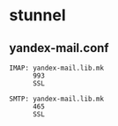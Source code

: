 # stunnel

## yandex-mail.conf
```
IMAP: yandex-mail.lib.mk
      993
      SSL
      
SMTP: yandex-mail.lib.mk
      465
      SSL

```

